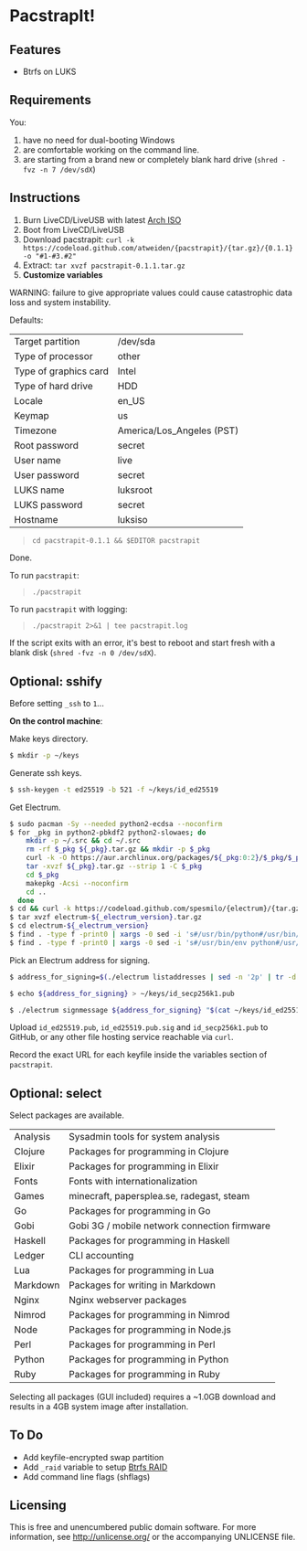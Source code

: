 PacstrapIt!
===========

Features
--------

- Btrfs on LUKS


Requirements
------------

You:

1. have no need for dual-booting Windows
2. are comfortable working on the command line.
3. are starting from a brand new or completely blank hard drive (`shred -fvz -n 7 /dev/sdX`)


Instructions
------------

1. Burn LiveCD/LiveUSB with latest [Arch ISO](https://www.archlinux.org/download/)
2. Boot from LiveCD/LiveUSB
3. Download pacstrapit: `curl -k https://codeload.github.com/atweiden/{pacstrapit}/{tar.gz}/{0.1.1} -o "#1-#3.#2"`
4. Extract: `tar xvzf pacstrapit-0.1.1.tar.gz`
5. **Customize variables**

WARNING: failure to give appropriate values could cause catastrophic
data loss and system instability.

Defaults:

<table>
<tr><td>Target partition</td><td>/dev/sda</td><tr>
<tr><td>Type of processor</td><td>other</td><tr>
<tr><td>Type of graphics card</td><td>Intel</td><tr>
<tr><td>Type of hard drive</td><td>HDD</td><tr>
<tr><td>Locale</td><td>en_US</td><tr>
<tr><td>Keymap</td><td>us</td><tr>
<tr><td>Timezone</td><td>America/Los_Angeles (PST)</td><tr>
<tr><td>Root password</td><td>secret</td><tr>
<tr><td>User name</td><td>live</td><tr>
<tr><td>User password</td><td>secret</td><tr>
<tr><td>LUKS name</td><td>luksroot</td><tr>
<tr><td>LUKS password</td><td>secret</td><tr>
<tr><td>Hostname</td><td>luksiso</td><tr>
</table>

> `cd pacstrapit-0.1.1 && $EDITOR pacstrapit`

Done.

To run `pacstrapit`:

> `./pacstrapit`

To run `pacstrapit` with logging:

> `./pacstrapit 2>&1 | tee pacstrapit.log`

If the script exits with an error, it's best to reboot and start fresh
with a blank disk (`shred -fvz -n 0 /dev/sdX`).


Optional: sshify
----------------

Before setting `_ssh` to `1`...

**On the control machine**:

Make keys directory.

```bash
$ mkdir -p ~/keys
```

Generate ssh keys.

```bash
$ ssh-keygen -t ed25519 -b 521 -f ~/keys/id_ed25519
```

Get Electrum.

```bash
$ sudo pacman -Sy --needed python2-ecdsa --noconfirm
$ for _pkg in python2-pbkdf2 python2-slowaes; do
    mkdir -p ~/.src && cd ~/.src
    rm -rf $_pkg ${_pkg}.tar.gz && mkdir -p $_pkg
    curl -k -O https://aur.archlinux.org/packages/${_pkg:0:2}/$_pkg/$_pkg.tar.gz
    tar -xvzf ${_pkg}.tar.gz --strip 1 -C $_pkg
    cd $_pkg
    makepkg -Acsi --noconfirm
    cd ..
  done
$ cd && curl -k https://codeload.github.com/spesmilo/{electrum}/{tar.gz}/{${_electrum_version}} -o "#1-#3.#2"
$ tar xvzf electrum-${_electrum_version}.tar.gz
$ cd electrum-${_electrum_version}
$ find . -type f -print0 | xargs -0 sed -i 's#/usr/bin/python#/usr/bin/python2#g'
$ find . -type f -print0 | xargs -0 sed -i 's#/usr/bin/env python#/usr/bin/env python2#g'
```

Pick an Electrum address for signing.

```bash
$ address_for_signing=$(./electrum listaddresses | sed -n '2p' | tr -d '[:punct:]' | awk '{print $1}')
```

```bash
$ echo ${address_for_signing} > ~/keys/id_secp256k1.pub
```

```bash
$ ./electrum signmessage ${address_for_signing} "$(cat ~/keys/id_ed25519.pub)" > ~/keys/id_ed25519.pub.sig
```

Upload `id_ed25519.pub`, `id_ed25519.pub.sig` and `id_secp256k1.pub` to
GitHub, or any other file hosting service reachable via `curl`.

Record the exact URL for each keyfile inside the variables section of
`pacstrapit`.

Optional: select
----------------

Select packages are available.

<table>
<tr><td>Analysis</td><td>Sysadmin tools for system analysis</td><tr>
<tr><td>Clojure</td><td>Packages for programming in Clojure</td><tr>
<tr><td>Elixir</td><td>Packages for programming in Elixir</td><tr>
<tr><td>Fonts</td><td>Fonts with internationalization</td><tr>
<tr><td>Games</td><td>minecraft, papersplea.se, radegast, steam</td><tr>
<tr><td>Go</td><td>Packages for programming in Go</td><tr>
<tr><td>Gobi</td><td>Gobi 3G / mobile network connection firmware</td><tr>
<tr><td>Haskell</td><td>Packages for programming in Haskell</td><tr>
<tr><td>Ledger</td><td>CLI accounting</td><tr>
<tr><td>Lua</td><td>Packages for programming in Lua</td><tr>
<tr><td>Markdown</td><td>Packages for writing in Markdown</td><tr>
<tr><td>Nginx</td><td>Nginx webserver packages</td><tr>
<tr><td>Nimrod</td><td>Packages for programming in Nimrod</td><tr>
<tr><td>Node</td><td>Packages for programming in Node.js</td><tr>
<tr><td>Perl</td><td>Packages for programming in Perl</td><tr>
<tr><td>Python</td><td>Packages for programming in Python</td><tr>
<tr><td>Ruby</td><td>Packages for programming in Ruby</td><tr>
</table>

Selecting all packages (GUI included) requires a ~1.0GB download and
results in a 4GB system image after installation.


To Do
-----

- Add keyfile-encrypted swap partition
- Add `_raid` variable to setup [Btrfs RAID](https://wiki.archlinux.org/index.php/Btrfs#Multi-device_filesystem_and_RAID_feature)
- Add command line flags (shflags)


Licensing
---------

This is free and unencumbered public domain software. For more
information, see http://unlicense.org/ or the accompanying UNLICENSE file.
